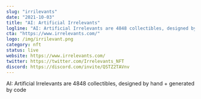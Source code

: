 ```yaml
---
slug: "irrilevants"
date: "2021-10-03"
title: "AI: Artificial Irrelevants"
logline: "AI: Artificial Irrelevants are 4848 collectibles, designed by hand + generated by code"
cta: "https://www.irrelevants.com/"
logo: /img/irrilevant.png
category: nft
status: live
website: https://www.irrelevants.com/
twitter: https://twitter.com/Irrelevants_NFT
discord: https://discord.com/invite/QSTZ2TAVnv
---
```


AI: Artificial Irrelevants are 4848 collectibles, designed by hand + generated by code
